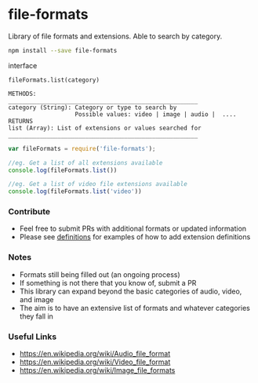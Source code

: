 file-formats
==============

Library of file formats and extensions. Able to search by category.



```bash
npm install --save file-formats
```

interface
```
fileFormats.list(category)

METHODS:
______________________________________________________
category (String): Category or type to search by
                   Possible values: video | image | audio |  ....
RETURNS
list (Array): List of extensions or values searched for
______________________________________________________

```

```js
var fileFormats = require('file-formats');

//eg. Get a list of all extensions available
console.log(fileFormats.list())

//eg. Get a list of video file extensions available
console.log(fileFormats.list('video'))

```

### Contribute

- Feel free to submit PRs with additional formats or updated information
- Please see [definitions](src/definitions) for examples of how to add extension definitions

### Notes
- Formats still being filled out (an ongoing process)
- If something is not there that you know of, submit a PR
- This library can expand beyond the basic categories of audio, video, and image
- The aim is to have an extensive list of formats and whatever categories they fall in

### Useful Links
- https://en.wikipedia.org/wiki/Audio_file_format
- https://en.wikipedia.org/wiki/Video_file_format
- https://en.wikipedia.org/wiki/Image_file_formats
